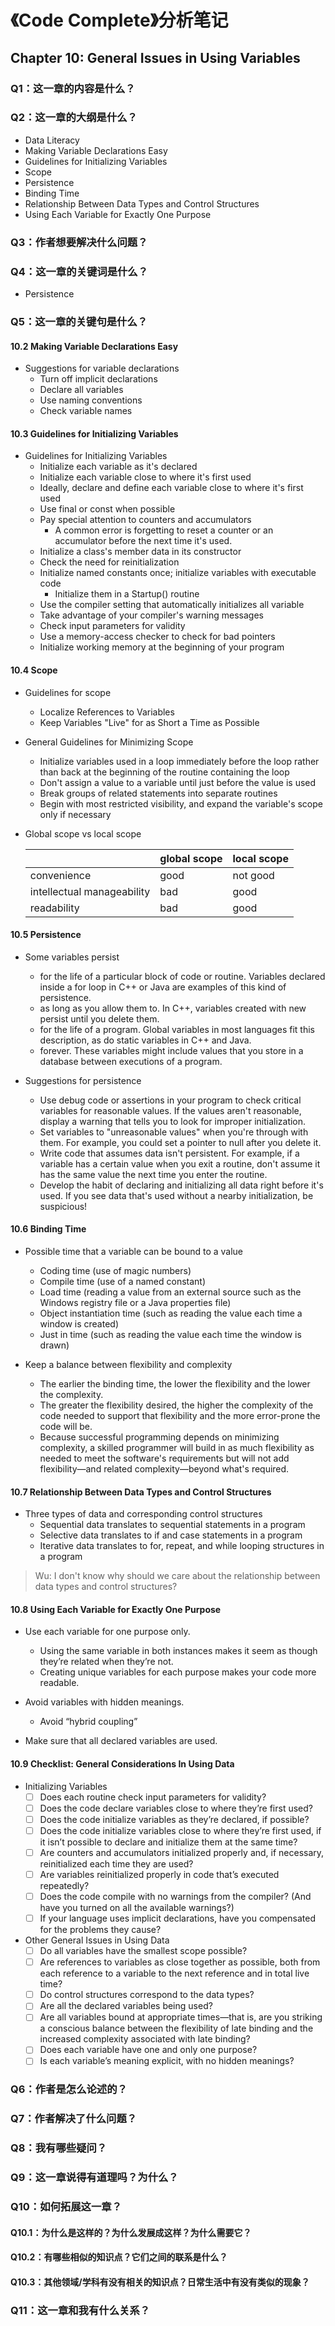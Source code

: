 # 《Code Complete》分析笔记

## Chapter 10: General Issues in Using Variables

### Q1：这一章的内容是什么？

### Q2：这一章的大纲是什么？

- Data Literacy
- Making Variable Declarations Easy
- Guidelines for Initializing Variables
- Scope
- Persistence
- Binding Time
- Relationship Between Data Types and Control Structures
- Using Each Variable for Exactly One Purpose

### Q3：作者想要解决什么问题？

### Q4：这一章的关键词是什么？

- Persistence

### Q5：这一章的关键句是什么？

#### 10.2 Making Variable Declarations Easy

- Suggestions for variable declarations
  - Turn off implicit declarations
  - Declare all variables
  - Use naming conventions
  - Check variable names

#### 10.3 Guidelines for Initializing Variables

- Guidelines for Initializing Variables
  - Initialize each variable as it's declared
  - Initialize each variable close to where it's first used
  - Ideally, declare and define each variable close to where it's first used
  - Use final or const when possible
  - Pay special attention to counters and accumulators
    - A common error is forgetting to reset a counter or an accumulator before the next time it's used.
  - Initialize a class's member data in its constructor
  - Check the need for reinitialization
  - Initialize named constants once; initialize variables with executable code
    - Initialize them in a Startup() routine
  - Use the compiler setting that automatically initializes all variable
  - Take advantage of your compiler's warning messages
  - Check input parameters for validity
  - Use a memory-access checker to check for bad pointers
  - Initialize working memory at the beginning of your program

#### 10.4 Scope

- Guidelines for scope
  - Localize References to Variables
  - Keep Variables "Live" for as Short a Time as Possible

- General Guidelines for Minimizing Scope
  - Initialize variables used in a loop immediately before the loop
    rather than back at the beginning of the routine containing the loop
  - Don't assign a value to a variable until just before the value is used
  - Break groups of related statements into separate routines
  - Begin with most restricted visibility, and expand the variable's scope only if necessary

- Global scope vs local scope

  | &nbsp; | global scope | local scope |
  | ------ | ------------ | ----------- |
  | convenience |  good   |   not good  |
  | intellectual manageability | bad | good |
  | readability |  bad    |  good |

#### 10.5 Persistence

- Some variables persist
  - for the life of a particular block of code or routine.
    Variables declared inside a for loop in C++ or Java are examples of this kind of persistence.
  - as long as you allow them to.
    In C++, variables created with new persist until you delete them.
  - for the life of a program.
    Global variables in most languages fit this description, as do static variables in C++ and Java.
  - forever.
    These variables might include values that you store in a database between executions of a program.

- Suggestions for persistence
  - Use debug code or assertions in your program to check critical variables for reasonable values.
    If the values aren't reasonable, display a warning that tells you to look for improper initialization.
  - Set variables to "unreasonable values" when you're through with them.
    For example, you could set a pointer to null after you delete it.
  - Write code that assumes data isn't persistent.
    For example, if a variable has a certain value when you exit a routine, don't assume it has the same value the next time you enter the routine.
  - Develop the habit of declaring and initializing all data right before it's used.
    If you see data that's used without a nearby initialization, be suspicious!

#### 10.6 Binding Time

- Possible time that a variable can be bound to a value
  - Coding time (use of magic numbers)
  - Compile time (use of a named constant)
  - Load time (reading a value from an external source such as the Windows registry file or a Java properties file)
  - Object instantiation time (such as reading the value each time a window is created)
  - Just in time (such as reading the value each time the window is drawn)

- Keep a balance between flexibility and complexity
  - The earlier the binding time, the lower the flexibility and the lower the complexity.
  - The greater the flexibility desired, the higher the complexity of the code needed to support that flexibility and the more error-prone the code will be.
  - Because successful programming depends on minimizing complexity,
    a skilled programmer will build in as much flexibility as needed to meet the software's requirements but will not add flexibility—and related complexity—beyond what's required.

#### 10.7 Relationship Between Data Types and Control Structures

- Three types of data and corresponding control structures
  - Sequential data translates to sequential statements in a program
  - Selective data translates to if and case statements in a program
  - Iterative data translates to for, repeat, and while looping structures in a program

> Wu: I don't know why should we care about the relationship between data types and control structures?

#### 10.8 Using Each Variable for Exactly One Purpose

- Use each variable for one purpose only.
  - Using the same variable in both instances makes it seem as though they’re related when they’re not.
  - Creating unique variables for each purpose makes your code more readable.

- Avoid variables with hidden meanings.
  - Avoid “hybrid coupling”

- Make sure that all declared variables are used.

#### 10.9 Checklist: General Considerations In Using Data

- Initializing Variables
  - [ ] Does each routine check input parameters for validity?
  - [ ] Does the code declare variables close to where they’re first used?
  - [ ] Does the code initialize variables as they’re declared, if possible?
  - [ ] Does the code initialize variables close to where they’re first used,
        if it isn’t possible to declare and initialize them at the same time?
  - [ ] Are counters and accumulators initialized properly and, if necessary, reinitialized each time they are used?
  - [ ] Are variables reinitialized properly in code that’s executed repeatedly?
  - [ ] Does the code compile with no warnings from the compiler? (And have you turned on all the available warnings?)
  - [ ] If your language uses implicit declarations, have you compensated for the problems they cause?
- Other General Issues in Using Data
  - [ ] Do all variables have the smallest scope possible?
  - [ ] Are references to variables as close together as possible,
        both from each reference to a variable to the next reference and in total live time?
  - [ ] Do control structures correspond to the data types?
  - [ ] Are all the declared variables being used?
  - [ ] Are all variables bound at appropriate times—that is,
        are you striking a conscious balance between the flexibility of late binding and the increased complexity associated with late binding?
  - [ ] Does each variable have one and only one purpose?
  - [ ] Is each variable’s meaning explicit, with no hidden meanings?

### Q6：作者是怎么论述的？

### Q7：作者解决了什么问题？

### Q8：我有哪些疑问？

### Q9：这一章说得有道理吗？为什么？

### Q10：如何拓展这一章？

#### Q10.1：为什么是这样的？为什么发展成这样？为什么需要它？

#### Q10.2：有哪些相似的知识点？它们之间的联系是什么？

#### Q10.3：其他领域/学科有没有相关的知识点？日常生活中有没有类似的现象？

### Q11：这一章和我有什么关系？

